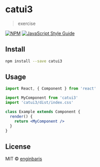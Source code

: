 # catui3

> exercise

[![NPM](https://img.shields.io/npm/v/catui3.svg)](https://www.npmjs.com/package/catui3) [![JavaScript Style Guide](https://img.shields.io/badge/code_style-standard-brightgreen.svg)](https://standardjs.com)

## Install

```bash
npm install --save catui3
```

## Usage

```jsx
import React, { Component } from 'react'

import MyComponent from 'catui3'
import 'catui3/dist/index.css'

class Example extends Component {
  render() {
    return <MyComponent />
  }
}
```

## License

MIT © [enginbaris](https://github.com/enginbaris)
